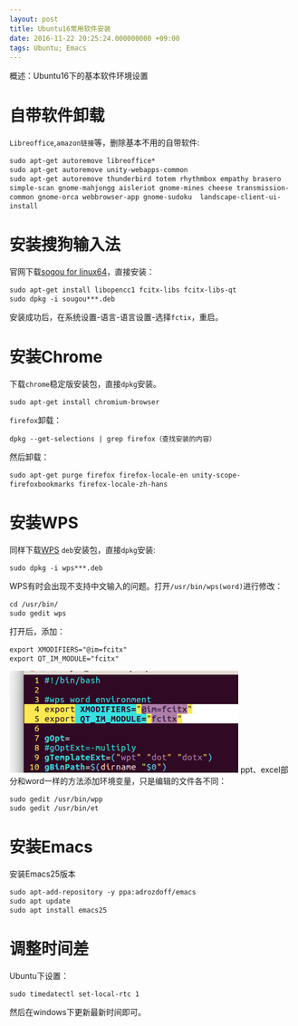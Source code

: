 ```yaml
---
layout: post
title: Ubuntu16常用软件安装
date: 2016-11-22 20:25:24.000000000 +09:00
tags: Ubuntu; Emacs
---
```

概述：Ubuntu16下的基本软件环境设置

# 自带软件卸载

`Libreoffice`,`amazon链接`等，删除基本不用的自带软件:
```
sudo apt-get autoremove libreoffice*
sudo apt-get autoremove unity-webapps-common
sudo apt-get autoremove thunderbird totem rhythmbox empathy brasero simple-scan gnome-mahjongg aisleriot gnome-mines cheese transmission-common gnome-orca webbrowser-app gnome-sudoku  landscape-client-ui-install
```

# 安装搜狗输入法

官网下载[sogou for linux64][address_sogou]，直接安装：
```
sudo apt-get install libopencc1 fcitx-libs fcitx-libs-qt
sudo dpkg -i sougou***.deb
```
安装成功后，在系统设置-语言-语言设置-选择`fctix`，重启。

# 安装Chrome

下载`chrome`稳定版安装包，直接`dpkg`安装。
```
sudo apt-get install chromium-browser
```
`firefox`卸载：
```
dpkg --get-selections | grep firefox（查找安装的内容）
```
然后卸载：
```
sudo apt-get purge firefox firefox-locale-en unity-scope-firefoxbookmarks firefox-locale-zh-hans
```
# 安装WPS
同样下载[WPS][address_wps] `deb`安装包，直接`dpkg`安装:
```
sudo dpkg -i wps***.deb
```
WPS有时会出现不支持中文输入的问题。打开`/usr/bin/wps(word)`进行修改：
```
cd /usr/bin/
sudo gedit wps
```
打开后，添加：
```
export XMODIFIERS="@im=fcitx"
export QT_IM_MODULE="fcitx"
```
![图片1](https://github.com/ZhengWG/Imgs_blog/raw/master/Ubuntu16%E5%B8%B8%E7%94%A8%E8%BD%AF%E4%BB%B6%E5%AE%89%E8%A3%85/1.png)
ppt、excel部分和word一样的方法添加环境变量，只是编辑的文件各不同：
```
sudo gedit /usr/bin/wpp
sudo gedit /usr/bin/et
```
# 安装Emacs
安装Emacs25版本
```
sudo apt-add-repository -y ppa:adrozdoff/emacs
sudo apt update
sudo apt install emacs25
```
# 调整时间差
Ubuntu下设置：
```
sudo timedatectl set-local-rtc 1 
```
然后在windows下更新最新时间即可。


[address_sogou]: https://pinyin.sogou.com/linux/
[address_wps]: http://www.wps.cn/product/wpslinux/#


